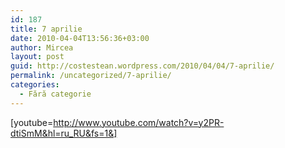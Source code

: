 ```yaml
---
id: 187
title: 7 aprilie
date: 2010-04-04T13:56:36+03:00
author: Mircea
layout: post
guid: http://costestean.wordpress.com/2010/04/04/7-aprilie/
permalink: /uncategorized/7-aprilie/
categories:
  - Fără categorie
---
```

[youtube=http://www.youtube.com/watch?v=y2PR-dtiSmM&hl=ru_RU&fs=1&]